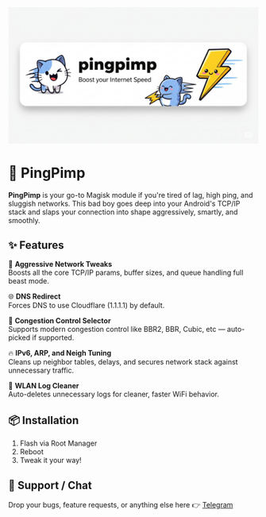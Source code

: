 ![banner](https://raw.githubusercontent.com/fuckyoustan/PingPimp/refs/heads/main/banner.png)

# 🚀 PingPimp

**PingPimp** is your go-to Magisk module if you're tired of lag, high ping, and sluggish networks. This bad boy goes deep into your Android's TCP/IP stack and slaps your connection into shape aggressively, smartly, and smoothly.

## ✨ Features

🔧 **Aggressive Network Tweaks**  
Boosts all the core TCP/IP params, buffer sizes, and queue handling full beast mode.

🌐 **DNS Redirect**  
Forces DNS to use Cloudflare (1.1.1.1) by default.

📡 **Congestion Control Selector**  
Supports modern congestion control like BBR2, BBR, Cubic, etc — auto-picked if supported.

🔥 **IPv6, ARP, and Neigh Tuning**  
Cleans up neighbor tables, delays, and secures network stack against unnecessary traffic.

🧼 **WLAN Log Cleaner**  
Auto-deletes unnecessary logs for cleaner, faster WiFi behavior.

## 📦 Installation

1. Flash via Root Manager
2. Reboot
3. Tweak it your way!

## 💬 Support / Chat

Drop your bugs, feature requests, or anything else here 👉 [Telegram](https://t.me/fuckyoustan)

